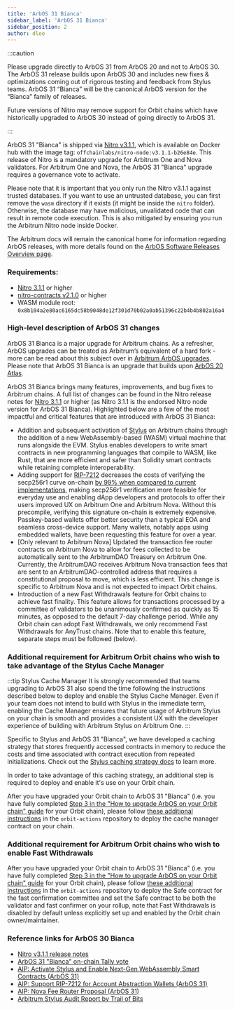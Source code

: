 ```yaml
---
title: 'ArbOS 31 Bianca'
sidebar_label: 'ArbOS 31 Bianca'
sidebar_position: 2
author: dlee
---
```


:::caution

Please upgrade directly to ArbOS 31 from ArbOS 20 and not to ArbOS 30. The ArbOS 31 release builds upon ArbOS 30 and includes new fixes & optimizations coming out of rigorous testing and feedback from Stylus teams. ArbOS 31 “Bianca” will be the canonical ArbOS version for the “Bianca” family of releases. 

Future versions of Nitro may remove support for Orbit chains which have historically upgraded to ArbOS 30 instead of going directly to ArbOS 31.

:::

ArbOS 31 "Bianca" is shipped via [Nitro v3.1.1](https://github.com/OffchainLabs/nitro/releases/tag/v3.1.1), which is available on Docker hub with the image tag: `offchainlabs/nitro-node:v3.1.1-b26e84e`. This release of Nitro is a mandatory upgrade for Arbitrum One and Nova validators. For Arbitrum One and Nova, the ArbOS 31 "Bianca" upgrade requires a governance vote to activate.

Please note that it is important that you only run the Nitro v3.1.1 against trusted databases. If you want to use an untrusted database, you can first remove the `wasm` directory if it exists (it might be inside the `nitro` folder). Otherwise, the database may have malicious, unvalidated code that can result in remote code execution. This is also mitigated by ensuring you run the Arbitrum Nitro node inside Docker.

The Arbitrum docs will remain the canonical home for information regarding ArbOS releases, with more details found on the [ArbOS Software Releases Overview page](./01-overview.md).

### Requirements:

- [Nitro 3.1.1](https://github.com/OffchainLabs/nitro/releases/tag/v3.1.1) or higher
- [nitro-contracts v2.1.0](https://github.com/OffchainLabs/nitro-contracts/releases/tag/v2.1.0) or higher
- WASM module root: `0x8b104a2e80ac6165dc58b9048de12f301d70b02a0ab51396c22b4b4b802a16a4`

### High-level description of ArbOS 31 changes

ArbOS 31 Bianca is a major upgrade for Arbitrum chains. As a refresher, ArbOS upgrades can be treated as Arbitrum’s equivalent of a hard fork - more can be read about this subject over in [Arbitrum ArbOS upgrades](https://forum.arbitrum.foundation/t/arbitrum-arbos-upgrades/19695). Please note that ArbOS 31 Bianca is an upgrade that builds upon [ArbOS 20 Atlas](./arbos20.md).

ArbOS 31 Bianca brings many features, improvements, and bug fixes to Arbitrum chains. A full list of changes can be found in the Nitro release notes for [Nitro 3.1.1](https://github.com/OffchainLabs/nitro/releases/tag/v3.1.1) or higher (as Nitro 3.1.1 is the endorsed Nitro node version for ArbOS 31 Bianca). Highlighted below are a few of the most impactful and critical features that are introduced with ArbOS 31 Bianca:

- Addition and subsequent activation of [Stylus](../../stylus/stylus-gentle-introduction.md) on Arbitrum chains through the addition of a new WebAssembly-based (WASM) virtual machine that runs alongside the EVM. Stylus enables developers to write smart contracts in new programming languages that compile to WASM, like Rust, that are more efficient and safer than Solidity smart contracts while retaining complete interoperability.
- Adding support for [RIP-7212](https://github.com/ethereum/RIPs/blob/master/RIPS/rip-7212.md) decreases the costs of verifying the secp256r1 curve on-chain [by 99% when compared to current implementations](https://www.alchemy.com/blog/what-is-rip-7212), making secp256r1 verification more feasible for everyday use and enabling dApp developers and protocols to offer their users improved UX on Arbitrum One and Arbitrum Nova. Without this precompile, verifying this signature on-chain is extremely expensive. Passkey-based wallets offer better security than a typical EOA and seamless cross-device support. Many wallets, notably apps using embedded wallets, have been requesting this feature for over a year.
- [Only relevant to Arbitrum Nova] Updated the transaction fee router contracts on Arbitrum Nova to allow for fees collected to be automatically sent to the ArbitrumDAO Treasury on Arbitrum One. Currently, the ArbitrumDAO receives Arbitrum Nova transaction fees that are sent to an ArbitrumDAO-controlled address that requires a constitutional proposal to move, which is less efficient. This change is specific to Arbitrum Nova and is not expected to impact Orbit chains.
- Introduction of a new Fast Withdrawals feature for Orbit chains to achieve fast finality. This feature allows for transactions processed by a committee of validators to be unanimously confirmed as quickly as 15 minutes, as opposed to the default 7-day challenge period. While any Orbit chain can adopt Fast Withdrawals, we only recommend Fast Withdrawals for AnyTrust chains. Note that to enable this feature, separate steps must be followed (below).

### Additional requirement for Arbitrum Orbit chains who wish to take advantage of the Stylus Cache Manager

:::tip Stylus Cache Manager
It is strongly recommended that teams upgrading to ArbOS 31 also spend the time following the instructions described below to deploy and enable the Stylus Cache Manager. Even if your team does not intend to build with Stylus in the immediate term, enabling the Cache Manager ensures that future usage of Arbitrum Stylus on your chain is smooth and provides a consistent UX with the developer experience of building with Arbitrum Stylus on Arbitrum One.
:::

Specific to Stylus and ArbOS 31 "Bianca", we have developed a caching strategy that stores frequently accessed contracts in memory to reduce the costs and time associated with contract execution from repeated initializations. Check out the [Stylus caching strategy docs](../../stylus/concepts/stylus-cache-manager.md) to learn more.

In order to take advantage of this caching strategy, an additional step is required to deploy and enable it's use on your Orbit chain. 

After you have upgraded your Orbit chain to ArbOS 31 "Bianca" (i.e. you have fully completed [Step 3 in the "How to upgrade ArbOS on your Orbit chain" guide](../../launch-orbit-chain/how-tos/arbos-upgrade.md#step-3-schedule-the-arbos-version-upgrade) for your Orbit chain), please follow [these additional instructions](https://github.com/OffchainLabs/orbit-actions/tree/main/scripts/foundry/stylus/setCacheManager) in the `orbit-actions` repository to deploy the cache manager contract on your chain. 

### Additional requirement for Arbitrum Orbit chains who wish to enable Fast Withdrawals

After you have upgraded your Orbit chain to ArbOS 31 "Bianca" (i.e. you have fully completed [Step 3 in the "How to upgrade ArbOS on your Orbit chain" guide](../../launch-orbit-chain/how-tos/arbos-upgrade.md#step-3-schedule-the-arbos-version-upgrade) for your Orbit chain), please follow [these additional instructions](https://github.com/OffchainLabs/orbit-actions/tree/main/scripts/foundry/fast-confirm) in the `orbit-actions` repository to deploy the Safe contract for the fast confirmation committee and set the Safe contract to be both the validator and fast confirmer on your rollup, note that Fast Withdrawals is disabled by default unless explicitly set up and enabled by the Orbit chain owner/maintainer. 

### Reference links for ArbOS 30 Bianca

- [Nitro v3.1.1 release notes](https://github.com/OffchainLabs/nitro/releases/tag/v3.1.1)
- [ArbOS 31 "Bianca" on-chain Tally vote](https://www.tally.xyz/gov/arbitrum/proposal/108288822474129076868455956066667369439381709547570289793612729242368710728616)
- [AIP: Activate Stylus and Enable Next-Gen WebAssembly Smart Contracts (ArbOS 31)](https://forum.arbitrum.foundation/t/aip-activate-stylus-and-enable-next-gen-webassembly-smart-contracts-arbos-30/22970)
- [AIP: Support RIP-7212 for Account Abstraction Wallets (ArbOS 31)](https://forum.arbitrum.foundation/t/aip-support-rip-7212-for-account-abstraction-wallets-arbos-30/23298)
- [AIP: Nova Fee Router Proposal (ArbOS 31)](https://forum.arbitrum.foundation/t/aip-nova-fee-router-proposal-arbos-30/23310)
- [Arbitrum Stylus Audit Report by Trail of Bits](../../audit-reports.mdx)
